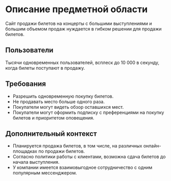 # Описание предметной области

Сайт продажи билетов на концерты с большими выступлениями и большим объемом продаж нуждается в гибком решении для продажи билетов.

## Пользователи

Тысячи одновременных пользователей, всплеск до 10 000 в секунду, когда билеты поступают в продажу.

## Требования
- Разрешить одновременную покупку билетов.
- Не продавать место больше одного раза.
- Покупатели могут видеть обзор оставшихся мест.
- Покупатели могут оформить подписку с преференциями на покупку билетов и приоритетом оповещения.

## Дополнительный контекст

- Планируется продажа билетов, в том числе, на различных онлайн-площадках по продажи билетов.
- Согласно политики работы с клиентами, возможна сдача билетов до начала выступления.
- У компании имеется взаимовыгодное сотрудничество с одним популярным мессенджером.
